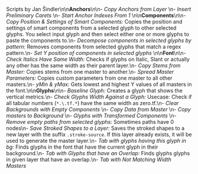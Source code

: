 Scripts by Jan Šindler\n\n**Anchors**\n\n- *Copy Anchors from Layer* \n- *Insert Preliminary Carets* \n- *Start Anchor Indexes From 1* \n\n**Components**\n\n- *Copy Position & Settings of Smart Components:* Copies the position and settings of smart components from a selected glyph to other selected glyphs. You select input glyph and then select either one or more glyphs to paste the components to.\n- *Decompose components in selected glyphs by pattern:* Removes components from selected glyphs that match a regex pattern.\n- *Set Y position of components in selected glyphs* \n\n**Font**\n\n- *Check Italics Have Same Width:* Checks if glyphs on Italic, Slant or actually any other has the same width as their parent layer.\n- *Copy Stems from Master:* Copies stems from one master to another.\n- *Spread Master Parameters:* Copies custom parameters from one master to all other masters.\n- *yMin & yMax:* Gets lowest and highest Y values of all masters in the font.\n\n**Glyphs**\n\n- *Baseline Glyph:* Creates a glyph that shows the vertical metrics.\n- *Check Glyphs Width Against a Glyph:* Usecase: Check if all tabular numbers (`*.\.tf.*`) have the same width as zero.tf.\n- *Clear Backgrounds with Empty Components* \n- *Copy Data from Master* \n- *Copy masters to Background* \n- *Glyphs with Transformed Components* \n- *Remove empty paths from selected glyphs:* Sometimes paths have 0 nodes\n- *Save Stroked Shapes to a Layer:* Saves the stroked shapes to a new layer with the suffix `.stroke-source`. If this layer already exists, it will be used to generate the master layer.\n- *Tab with glyphs having this glyph in bg:* Finds glyphs in the font that have the current glyph in their background.\n- *Tab with Glyphs that have an Overlap:* Finds glyphs glyphs in given layer that have an overlap.\n- *Tab with Not Matching Width Masters* 
